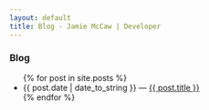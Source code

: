 ```yaml
---
layout: default
title: Blog - Jamie McCaw | Developer
---
```

<section>
	<h3>Blog</h3>
	<ul class="posts">
		{% for post in site.posts %}
		<li>
		<span>{{ post.date | date_to_string }}</span> &mdash;
		<a href="{{ post.url }}" title="{{ post.title }}" class="paragraph-link">{{ post.title }}</a>
		</li>
		{% endfor %}
	</ul>
</section>